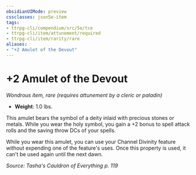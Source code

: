 ```yaml
---
obsidianUIMode: preview
cssclasses: json5e-item
tags:
- ttrpg-cli/compendium/src/5e/tce
- ttrpg-cli/item/attunement/required
- ttrpg-cli/item/rarity/rare
aliases: 
- "+2 Amulet of the Devout"
---
```

# +2 Amulet of the Devout
*Wondrous item, rare (requires attunement by a cleric or paladin)*  


- **Weight**: 1.0 lbs.

This amulet bears the symbol of a deity inlaid with precious stones or metals. While you wear the holy symbol, you gain a +2 bonus to spell attack rolls and the saving throw DCs of your spells.

While you wear this amulet, you can use your Channel Divinity feature without expending one of the feature's uses. Once this property is used, it can't be used again until the next dawn.

*Source: Tasha's Cauldron of Everything p. 119*